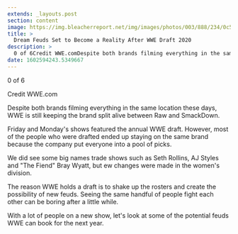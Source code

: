 ```yaml
--- 
extends: _layouts.post 
section: content 
image: https://img.bleacherreport.net/img/images/photos/003/888/234/0c57d32680b9a681f8af24abd2e66ebd_crop_exact.jpg?w=1200&h=1200&q=75 
title: > 
  Dream Feuds Set to Become a Reality After WWE Draft 2020 
description: > 
  0 of 6Credit WWE.comDespite both brands filming everything in the same location these days, WWE is still keeping the brand split alive between Raw and SmackDown.Friday and Monday's shows featured the annual WWE draft.We did see some big names trade shows such as Seth Rollins, AJ Styles and "The Fiend" Bray Wyatt, but ew changes were made in the women's division.The reason WWE holds a draft is to shake up the rosters and create the possibility of new feuds.With a lot of people on a new show, let's look at some of the potential feuds WWE can book for the next year. 
date: 1602594243.5349667 
--- 
```

0 of 6

Credit WWE.com

Despite both brands filming everything in the same location these days, WWE is still keeping the brand split alive between Raw and SmackDown.

Friday and Monday's shows featured the annual WWE draft. However, most of the people who were drafted ended up staying on the same brand because the company put everyone into a pool of picks.

We did see some big names trade shows such as Seth Rollins, AJ Styles and "The Fiend" Bray Wyatt, but ew changes were made in the women's division.

The reason WWE holds a draft is to shake up the rosters and create the possibility of new feuds. Seeing the same handful of people fight each other can be boring after a little while.

With a lot of people on a new show, let's look at some of the potential feuds WWE can book for the next year.